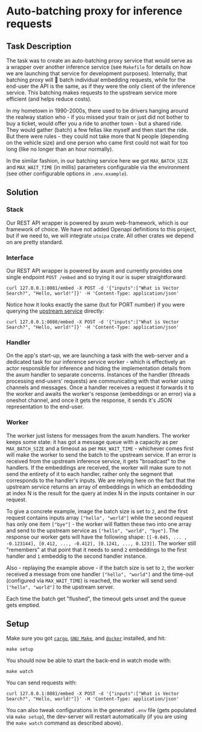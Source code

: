 # Auto-batching proxy for inference requests

## Task Description

The task was to create an auto-batching proxy service that would serve as a wrapper
over another inference service (see `Makefile` for details on how we are launching that
service for development purposes). Internally, that batching proxy will 🥁 batch
individual embedding requests, while for the end-user the API is the same, as if
they were the only client of the inference service. This batching makes requests
to the upstream service more efficient (and helps reduce costs).

In my hometown in 1990-2000s, there used to be drivers hanging around the realway
station who - if you missed your train or just did not bother to buy a ticket, would
offer you a ride to another town - but a shared ride. They would gather (batch)
a few fellas like myself and then start the ride. But there were rules - they
could not take more that N people (depending on the vehicle size) and one person
who came first could not wait for too long (like no longer than an hour normally).

In the similar fashion, in our batching service here we got `MAX_BATCH_SIZE` and
`MAX_WAIT_TIME` (in millis) parameters configurable via the environment (see other configurable
options in `.env.example`).

## Solution

### Stack

Our REST API wrapper is powered by axum web-framework, which is our framework
of choice. We have not added Openapi definitions to this project, but if we need
to, we will integrate `utoipa` crate. All other crates we depend on are pretty
standard.

### Interface

Our REST API wrapper is powered by axum and currently provides one single
endpoint `POST /embed` and so trying it our is super straightforward:

```console
curl 127.0.0.1:8081/embed -X POST -d '{"inputs":["What is Vector Search?", "Hello, world!"]}' -H 'Content-Type: application/json'
```

Notice how it looks exactly the same (but for PORT number) if you were querying
the [upstream service][4] directly:

```console
curl 127.0.0.1:8080/embed -X POST -d '{"inputs":["What is Vector Search?", "Hello, world!"]}' -H 'Content-Type: application/json'
```

### Handler

On the app's start-up, we are launching a task with the web-server and a dedicated
task for our inference service worker - which is effectively an actor responsible
for inference and hiding the implementation details from the axum handler to separate
concerns. Instances of the handler (threads processing end-users' requests) are
communicating with that worker using channels and messages. Once a handler receives
a request it forwards it to the worker and awaits the worker's response (embeddings or
an error) via a oneshot channel, and once it gets the response, it sends it's
JSON representation to the end-user.

### Worker

The worker just listens for messages from the axum handlers. The worker keeps
some state: it has got a message queue with a capacity as per `MAX_BATCH_SIZE`
and a timeout as per `MAX_WAIT_TIME` - whichever comes first will make the worker
to send the batch to the upstream service. If an error is received from the
upstream inference service, it gets "broadcast" to the handlers. If the embeddings
are received, the worker will make sure to not send the entirety of it to each
handler, rather only the segment that corresponds to the handler's inputs. We
are relying here on the fact that the upstream service returns an array of embeddings
in which an embdedding at index N is the result for the query at index N in the
inputs container in our request.

To give a concrete example, image the batch size is set to `2`, and the first
request contains inputs array `["hello", "world"]` while the second request has
only one item `["bye"]` - the worker will flatten these two into one array and
send to the upstream service as `["hello", "world", "bye"]`. The response our worker
gets will have the following shape:
`[[-0.045, ... , -0.123144], [0.412, ..., -0.412], [0.1241, ..., 0.123]]`.
The worker still "remembers" at that point that it needs to send `2` embeddings
to the first handler and `1` embeddig to the second handler instance.

Also - replaying the example above - if the batch size is set to `2`, the worker
received a message from one handler `["hello", "world"]` and the time-out
(configured via `MAX_WAIT_TIME`) is reached, the worker will send
send `["hello", "world"]` to the upstream server.

Each time the batch get "flushed", the timeout gets unset and the queue gets
emptied.

## Setup

Make sure you got [`cargo`][1], [`GNU Make`][2], and [`docker`][3] installed,
and hit:

```console
make setup
```

You should now be able to start the back-end in watch mode with:

```console
make watch
```

You can send requests with:

```console
curl 127.0.0.1:8081/embed -X POST -d '{"inputs":["What is Vector Search?", "Hello, world!"]}' -H 'Content-Type: application/json'
```

You can also tweak configurations in the generated `.env` file (gets populated
via `make setup`), the dev-server will restart automatically (if you are using
the `make watch` command as described above).

<!-- -------------------------------- LINKS -------------------------------- -->
[1]: https://doc.rust-lang.org/cargo/getting-started/installation.html
[2]: https://www.gnu.org/software/make/
[3]: https://docs.docker.com/engine/install/
[4]: https://github.com/huggingface/text-embeddings-inference
